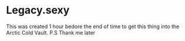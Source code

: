 # Legacy.sexy
This was created 1 hour bedore the end of time to get this thing into the Arctic Cold Vault. P.S Thank me later
